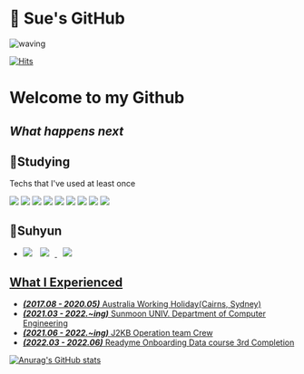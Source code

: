 # 🐣 Sue's GitHub


![waving](https://capsule-render.vercel.app/api?type=waving&height=200&text=Suhyun&animation=fadeIn&fontAlign=80&fontAlignY=40&color=gradient)

[![Hits](https://hits.seeyoufarm.com/api/count/incr/badge.svg?url=https%3A%2F%2Fgithub.com%2Fsue0725%2Fhit-counter&count_bg=%23B5E9E8&title_bg=%23B7B6ED&icon=&icon_color=%23F3EAEA&title=hits&edge_flat=false)](https://hits.seeyoufarm.com)

# Welcome to my Github
## _What happens next_


## 📕Studying

Techs that I've used at least once


  <img src="https://img.shields.io/badge/Python-3766AB?style=flat-square&logo=Python&logoColor=white"/></a>
  <img src="https://img.shields.io/badge/Go-00ADD8?style=flat-square&logo=Go&logoColor=white"/></a>
  <img src="https://img.shields.io/badge/C-A8B9CC?style=flat-square&logo=C&logoColor=white"/></a>
  <img src="https://img.shields.io/badge/Java-0071B5?style=flat-square&logo=Java&logoColor=white"/></a>
  <img src="https://img.shields.io/badge/Jupyter-F37626?style=flat-square&logo=Jupyter&logoColor=white"/></a>
  <img src="https://img.shields.io/badge/Google Colab-F9AB00?style=flat-square&logo=Google Colab&logoColor=white"/></a>
  <img src="https://img.shields.io/badge/MySQL-4479A1?style=flat-square&logo=MySQL&logoColor=white"/></a>
  <img src="https://img.shields.io/badge/GitHub-181717?style=flat-square&logo=GitHub&logoColor=white"/></a>
  <img src="https://img.shields.io/badge/Linux-FCC624?style=flat-square&logo=Linux&logoColor=white"/></a>
  
  
 ## 🌼Suhyun

 - [<img src="https://img.shields.io/badge/Instagram-E4405F?logo=Instagram&logoColor=white"/>](https://instagram.com/suehyu_n_) 
</a><a href="mailto:suhyunn0725@gmail.com"> <img src="https://img.shields.io/badge/Gmail-d14836?style=flat&logo=Gmail&logoColor=white&link=mailto:suhyunn0725@gmail.com" style="height : auto; margin-left : 10px; margin-right : 10px;"/> </a></div>
<a href="https://sue0725.github.io"> <img src="http://img.shields.io/badge/-Git%20Blog-655ced?style=flat&logo=github&link=https://sue0725.github.io" style="height : auto; margin-left : 10px; margin-right : 10px;"/>


## What I Experienced
  
- ***(2017.08 - 2020.05)*** Australia Working Holiday(Cairns, Sydney)
- ***(2021.03 - 2022.~ing)*** Sunmoon UNIV. Department of Computer Engineering
- ***(2021.06 - 2022.~ing)*** J2KB Operation team Crew
- ***(2022.03 - 2022.06)*** Readyme Onboarding Data course 3rd Completion
  
  

![Anurag's GitHub stats](https://github-readme-stats.vercel.app/api?username=sue0725&&show_icons=true&&theme=gruvbox)
